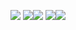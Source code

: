 ![](https://github-profile-summary-cards.vercel.app/api/cards/profile-details?username=chiefbaki&theme=tokyoday)
![](https://github-profile-summary-cards.vercel.app/api/cards/most-commit-language?username=chiefbaki&theme=tokyonight)![](https://github-profile-summary-cards.vercel.app/api/cards/repos-per-language?username=chiefbaki&theme=tokyonight)
![](https://github-profile-summary-cards.vercel.app/api/cards/stats?username=chiefbaki&theme=tokyonight)![](https://github-profile-summary-cards.vercel.app/api/cards/productive-time?username=chiefbaki&theme=tokyonight)
